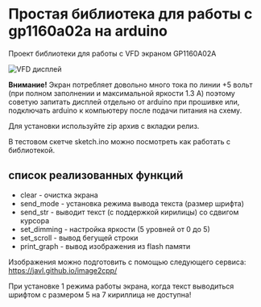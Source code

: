 # Простая библиотека для работы с gp1160a02a на arduino
Проект библиотеки для работы с VFD экраном GP1160A02A

![VFD дисплей](https://github.com/Radionews/gp1160a02a_arduino/main/img.png)

**Внимание!** Экран потребляет довольно много тока по линии +5 вольт (при полном заполнении и максимальной яркости 1.3 А) поэтому советую запитать дисплей отдельно от arduinо при прошивке или, подключать arduino к компьютеру после подачи питания на схему.

Для установки используйте zip архив с вкладки релиз.

В тестовом скетче sketch.ino можно посмотреть как работать с библиотекой.

## список реализованных функций

* clear - очистка экрана
* send_mode - установка режима вывода текста (размер шрифта)
* send_str - выводит текст (с поддержкой кирилицы) со сдвигом курсора
* set_dimming - настройка яркости (5 уровней от 0 до 5)
* set_scroll - вывод бегущей строки
* print_graph - вывод изображения из flash памяти

Изображения можно  подготовить с помощью следующего сервиса: <https://javl.github.io/image2cpp/>

При установке 1 режима работы экрана, когда текст выводиться шрифтом с размером 5 на 7 кириллица не доступна!